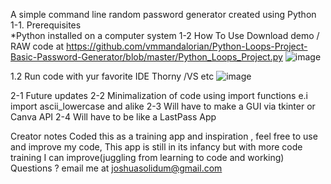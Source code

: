 A simple command line  random password generator created using Python
1-1. Prerequisites  
*Python installed on a computer system
1-2 How To Use
Download demo / RAW code at https://github.com/vmmandalorian/Python-Loops-Project-Basic-Password-Generator/blob/master/Python_Loops_Project.py
![image](https://github.com/user-attachments/assets/0d5025dd-98b9-4bdf-a90f-c0fd9903095c)  

1.2 Run code with  yur favorite IDE Thorny /VS etc
![image](https://github.com/user-attachments/assets/88ecea7b-2171-4948-858f-4a44131dbcaa)

2-1 Future updates
2-2 Minimalization of code using import functions e.i import ascii_lowercase  and alike
2-3 Will have to make a GUI via tkinter  or Canva API 
2-4 Will have to be like a LastPass App

Creator notes
Coded this as a training app and inspiration , feel free to use and improve my code, This app is still in its infancy but with more code training I can improve(juggling from learning to code and working)
Questions ? email me at joshuasolidum@gmail.com


